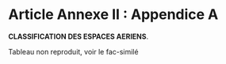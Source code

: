 # Article Annexe II : Appendice A

**CLASSIFICATION DES ESPACES AERIENS**.

Tableau non reproduit, voir le fac-similé

